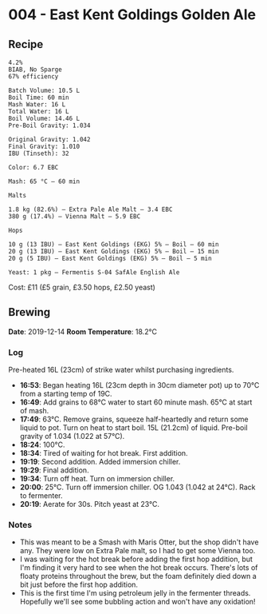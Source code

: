 # 004 - East Kent Goldings Golden Ale

## Recipe

```
4.2%
BIAB, No Sparge
67% efficiency

Batch Volume: 10.5 L
Boil Time: 60 min
Mash Water: 16 L
Total Water: 16 L
Boil Volume: 14.46 L
Pre-Boil Gravity: 1.034

Original Gravity: 1.042
Final Gravity: 1.010
IBU (Tinseth): 32

Color: 6.7 EBC

Mash: 65 °C — 60 min

Malts

1.8 kg (82.6%) — Extra Pale Ale Malt — 3.4 EBC
380 g (17.4%) — Vienna Malt — 5.9 EBC

Hops

10 g (13 IBU) — East Kent Goldings (EKG) 5% — Boil — 60 min
20 g (13 IBU) — East Kent Goldings (EKG) 5% — Boil — 15 min
20 g (5 IBU) — East Kent Goldings (EKG) 5% — Boil — 5 min

Yeast: 1 pkg — Fermentis S-04 SafAle English Ale
```

Cost: £11 (£5 grain, £3.50 hops, £2.50 yeast)

## Brewing

**Date**: 2019-12-14
**Room Temperature**: 18.2°C

### Log

Pre-heated 16L (23cm) of strike water whilst purchasing ingredients.

 - **16:53**: Began heating 16L (23cm depth in 30cm diameter pot) up to 70°C from a starting temp of 19C.
 - **16:49**: Add grains to 68°C water to start 60 minute mash. 65°C at start of mash.
 - **17:49**: 63°C. Remove grains, squeeze half-heartedly and return some liquid to pot. Turn on heat to start boil. 15L (21.2cm) of liquid. Pre-boil gravity of 1.034 (1.022 at 57°C).
 - **18:24**: 100°C.
 - **18:34**: Tired of waiting for hot break. First addition.
 - **19:19**: Second addition. Added immersion chiller.
 - **19:29**: Final addition.
 - **19:34**: Turn off heat. Turn on immersion chiller.
 - **20:00**: 25°C. Turn off immersion chiller. OG 1.043 (1.042 at 24°C). Rack to fermenter.
 - **20:19**: Aerate for 30s. Pitch yeast at 23°C.

### Notes

 - This was meant to be a Smash with Maris Otter, but the shop didn't have any. They were low on Extra Pale malt, so I had to get some Vienna too.
 - I was waiting for the hot break before adding the first hop addition, but I'm finding it very hard to see when the hot break occurs. There's lots of floaty proteins throughout the brew, but the foam definitely died down a bit just before the first hop addition.
 - This is the first time I'm using petroleum jelly in the fermenter threads. Hopefully we'll see some bubbling action and won't have any oxidation!
